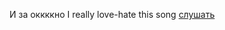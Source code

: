 И за оккккно I really love-hate this song <a href="https://www.youtube.com/watch?v=MPfUbCY5e4c">слушать</a>
